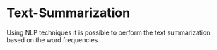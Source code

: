 # Text-Summarization
Using NLP techniques it is possible to perform the text summarization based on the word frequencies
